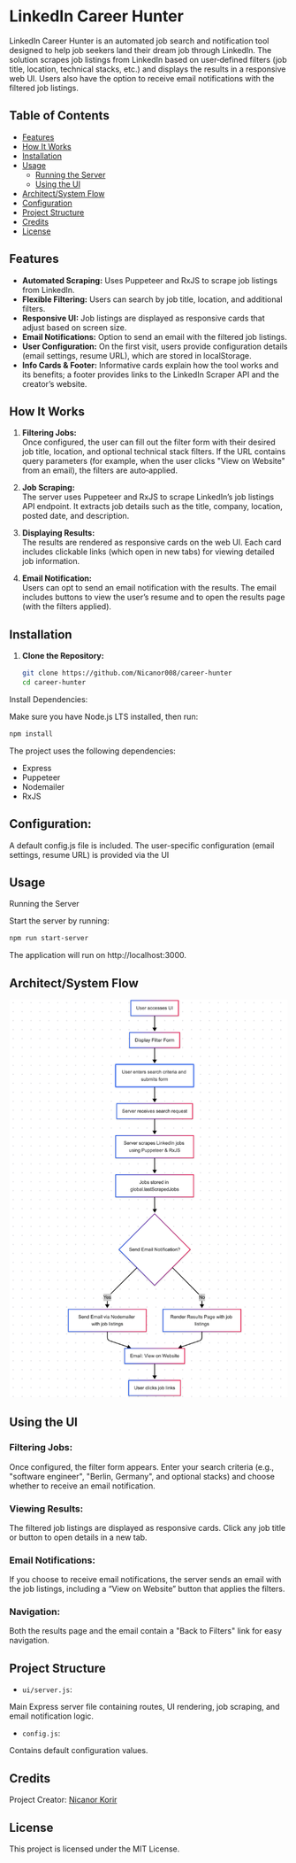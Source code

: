 # LinkedIn Career Hunter

LinkedIn Career Hunter is an automated job search and notification tool designed to help job seekers land their dream job through LinkedIn. The solution scrapes job listings from LinkedIn based on user‑defined filters (job title, location, technical stacks, etc.) and displays the results in a responsive web UI. Users also have the option to receive email notifications with the filtered job listings.

## Table of Contents

- [Features](#features)
- [How It Works](#how-it-works)
- [Installation](#installation)
- [Usage](#usage)
  - [Running the Server](#running-the-server)
  - [Using the UI](#using-the-ui)
- [Architect/System Flow](#architectsystem-flow)
- [Configuration](#configuration)
- [Project Structure](#project-structure)
- [Credits](#credits)
- [License](#license)

## Features

- **Automated Scraping:** Uses Puppeteer and RxJS to scrape job listings from LinkedIn.
- **Flexible Filtering:** Users can search by job title, location, and additional filters.
- **Responsive UI:** Job listings are displayed as responsive cards that adjust based on screen size.
- **Email Notifications:** Option to send an email with the filtered job listings.
- **User Configuration:** On the first visit, users provide configuration details (email settings, resume URL), which are stored in localStorage.
- **Info Cards & Footer:** Informative cards explain how the tool works and its benefits; a footer provides links to the LinkedIn Scraper API and the creator’s website.

## How It Works
1. **Filtering Jobs:**  
   Once configured, the user can fill out the filter form with their desired job title, location, and optional technical stack filters. If the URL contains query parameters (for example, when the user clicks "View on Website" from an email), the filters are auto‑applied.

2. **Job Scraping:**  
   The server uses Puppeteer and RxJS to scrape LinkedIn’s job listings API endpoint. It extracts job details such as the title, company, location, posted date, and description.

3. **Displaying Results:**  
   The results are rendered as responsive cards on the web UI. Each card includes clickable links (which open in new tabs) for viewing detailed job information.

4. **Email Notification:**  
   Users can opt to send an email notification with the results. The email includes buttons to view the user’s resume and to open the results page (with the filters applied).

## Installation

1. **Clone the Repository:**

   ```bash
   git clone https://github.com/Nicanor008/career-hunter
   cd career-hunter
   ```

Install Dependencies:

Make sure you have Node.js LTS installed, then run:

```bash
npm install
```

The project uses the following dependencies:
- Express
- Puppeteer
- Nodemailer
- RxJS

## Configuration:
A default config.js file is included. The user-specific configuration (email settings, resume URL) is provided via the UI

## Usage
Running the Server

Start the server by running:

```bash
npm run start-server
```

The application will run on http://localhost:3000.

## Architect/System Flow
![System Flow](./assets/images/system-flow.png)

## Using the UI
### Filtering Jobs:
Once configured, the filter form appears. Enter your search criteria (e.g., "software engineer", "Berlin, Germany", and optional stacks) and choose whether to receive an email notification.

### Viewing Results:
The filtered job listings are displayed as responsive cards. Click any job title or button to open details in a new tab.

### Email Notifications:
If you choose to receive email notifications, the server sends an email with the job listings, including a “View on Website” button that applies the filters.

### Navigation:
Both the results page and the email contain a "Back to Filters" link for easy navigation.

## Project Structure
- `ui/server.js`:

Main Express server file containing routes, UI rendering, job scraping, and email notification logic.

- `config.js`:

Contains default configuration values.

## Credits
Project Creator: [Nicanor Korir](https://nicanor.me)

## License
This project is licensed under the MIT License.
